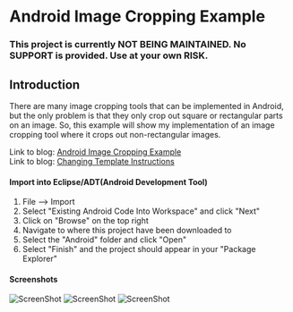Android Image Cropping Example
==============================

### This project is currently NOT BEING MAINTAINED. No SUPPORT is provided. Use at your own RISK.

Introduction
------------
There are many image cropping tools that can be implemented in Android, but the only problem is that they only crop out square or rectangular parts on an image. So, this example will show my implementation of an image cropping tool where it crops out non-rectangular images.

Link to blog: [Android Image Cropping Example](http://choiboijames.blogspot.ca/2013/07/android-image-cropping-example.html)  
Link to blog: [Changing Template Instructions](http://choiboijames.blogspot.ca/2014/09/android-image-cropping-changing.html)  

#### Import into Eclipse/ADT(Android Development Tool)
 1. File --> Import
 2. Select "Existing Android Code Into Workspace" and click "Next"
 3. Click on "Browse" on the top right
 4. Navigate to where this project have been downloaded to
 5. Select the "Android" folder and click "Open"
 6. Select "Finish" and the project should appear in your "Package Explorer"

#### Screenshots
![ScreenShot](https://raw.github.com/choiboi/android-cropping-example/master/others/Screenshot1.png)
![ScreenShot](https://raw.github.com/choiboi/android-cropping-example/master/others/Screenshot2.png)
![ScreenShot](https://raw.github.com/choiboi/android-cropping-example/master/others/Screenshot3.png)
